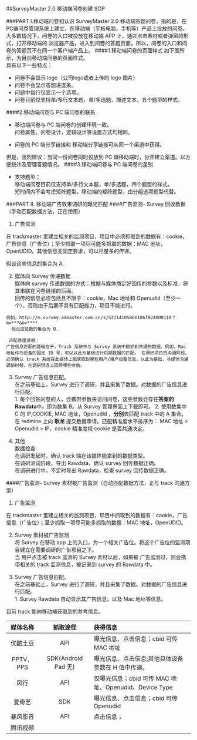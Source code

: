 ##SurveyMaster 2.0 移动端问卷创建 SOP

###PART I.移动端问卷初认识 
SurveyMaster 2.0 移动端答题问卷，指的是，在PC端问卷管理系统上建立，在移动端（平板电脑，手机等）产品上投放的问卷。  
大多数情况下，问卷的入口被投放在移动端 APP 上，通过点击素材或者弹窗的形式，打开移动端的 浏览器产品，进入到问卷的答题页面。所以，问卷的入口和问卷的答题页不在同一个客户端产品上。
####1.移动端问卷的页面样式
如下图所示，为目前移动端问卷的页面样式。  
具有以下一些特点：  


- 问卷不会显示 logo（公司logo或者上传的 logo 图片）
- 问卷不会显示答题进度条。 
- 问题中每行仅显示一个选项。
- 问卷目前仅支持单/多行文本题，单/多选题，描述文本，五个题型的样式。

####2.移动端问卷与 PC 端问卷的联系
-  移动端问卷与 PC 端问卷的创建环境一致。   
	问卷属性，问卷设计，逻辑设计等设置方式均相同。  

-  问卷的 PC 端分享链接和 移动端分享链接可从同一个渠道中获得。  

但是，强烈建议：当同一份问卷同时投放到 PC 跟移动端时，分开建立渠道。以方便统计及管理答题情况。
####3.移动端问卷与 PC 端问卷的差别 

-  支持题型；  
	移动端问卷目前仅支持单/多行文本题，单/多选题，四个题型的样式。  
	短时间内不会考虑矩阵题型。移动端的矩阵题型，由分组选项题型代替。  


###PART Ⅱ. 移动端广告效果调研的曝光匹配
####广告监测- Survey 回收数据（手动匹配数据方法，正在使用）  
1.  广告监测  
	
 在 trackmaster 里建立相关的监测项目，项目中必须抓取到的数据有：cookie，广告信息（广告位）；至少抓取一项尽可能多抓取的数据：MAC 地址，OpenUDID。其他信息无固定要求，可以尽量多的传递。  
	
 假设这些信息的集合为 A.    
     
2.    媒体向 Survey 传递数据  
    媒体向 survey 传递数据的方式：根据与媒体商定好回传的参数以及标准，将其串联在问卷链接的后面。  
    回传的信息必须包括且不限于：cookie，Mac 地址和 Openudid（至少一个），否则由于后期不具有匹配能力，项目不能进行。  
    
    例如，http://m.survey.admaster.com.cn/s/52314105866106f924000118？m=***&o=****
      假设这些数的集合为 B.  
    
     匹配原理说明：  
    广告信息匹配的基础在于，Track 系统中与 Survey 系统中都抓到共通的数据。例如，Mac 地址作为设备的固定 ID 号，可以以此为基础进行后期数据的匹配。 在调研项目的沟通阶段，必须确认 track 系统在此媒体上能获取到哪些用户/用户设备信息，以此为基础，与媒体沟通调研时候，在调研链连上回传哪些参数。   
3.    Survey 广告信息匹配。  
    在之前基础上，Survey 进行了调研，并且采集了数据。对数据的广告信息进行匹配。  
    1.    每个回答问卷的人，会携带参数来访问问卷，这些参数会存在**答案的 Rawdata**中。即为数集 B。从 Survey 管理界面上下载即可。
    2.    使用数集中 C 的 IP,COOKIE, MAC 地址，Openudid ，**分别**去匹配 track 中的 A 集合。在 redmine 上向 **耿龙** 提交数据申请。匹配精准度水平排序为： MAC 地址 > Openudid > IP，cookie 精准度视 cookie 是否共通决定。  

4.    其他  
    数据检查:  
    在调研发起时，确认 track 端在该媒体能拿到的数据类型。  
    在调研测试阶段，导出 Rawdata，确认 survey 回传数据正确。  
    在调研进行中，不定时导出 Rawdata，检查 survey 回传数据正确。

####广告监测- Survey 素材被广告监测（自动匹配数据方法，正与 track 沟通方案）  
1.  广告监测  
	
 在 trackmaster 里建立相关的监测项目，项目中抓取到的数据有：cookie，广告信息（广告位）；至少抓取一项尽可能多抓取的数据：MAC 地址，OpenUDID。
	   
     
2.    Survey 素材被广告监测  
     将 Survey 在移动 app 上的入口，为一个相关广告位。将这个广告位的监测项目建立在需要调研的广告项目之下。  
     当 用户点击被 track 监测的 Survey 素材以后，如果被 广告监测过，则会携带相关的 track 监测信息，被记录到 survey 的 Rawdata 中。
    
    
3.    Survey 广告信息匹配。  
    在之前基础上，Survey 进行了调研，并且采集了数据。对数据的广告信息进行匹配。  
    1.     Survey Rawdata 自动显示其广告信息，以及 Mac 地址等信息。 

 

目前 track 能向移动端获取到的参考信息。

|媒体名称|抓取途径|获得信息|  
|:--:|:--:|:--| 
|优酷土豆|API|曝光信息、点击信息；cbid 可传 MAC 地址|
|PPTV、PPS|SDK(Android Pad 无)|曝光信息、点击信息;其他具体设备参数在 H 值中传递。|
|风行|API|仅曝光信息；cbid 可传 MAC 地址、Openudid、Device Type|
|爱奇艺|SDK|曝光信息、点击信息；cbid 可传 Openudid|
|暴风影音|API|点击信息；|
|腾讯视频|||








